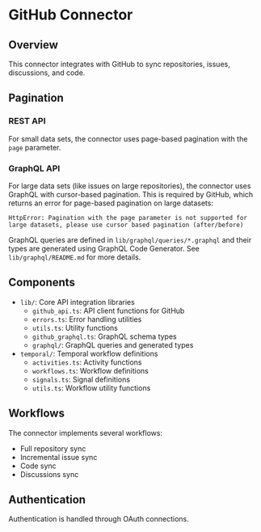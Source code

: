 # GitHub Connector

## Overview

This connector integrates with GitHub to sync repositories, issues, discussions, and code.

## Pagination

### REST API

For small data sets, the connector uses page-based pagination with the `page` parameter.

### GraphQL API

For large data sets (like issues on large repositories), the connector uses GraphQL with cursor-based pagination. This is required by GitHub, which returns an error for page-based pagination on large datasets:

```
HttpError: Pagination with the page parameter is not supported for large datasets, please use cursor based pagination (after/before)
```

GraphQL queries are defined in `lib/graphql/queries/*.graphql` and their types are generated using GraphQL Code Generator. See `lib/graphql/README.md` for more details.

## Components

- `lib/`: Core API integration libraries
  - `github_api.ts`: API client functions for GitHub
  - `errors.ts`: Error handling utilities
  - `utils.ts`: Utility functions
  - `github_graphql.ts`: GraphQL schema types
  - `graphql/`: GraphQL queries and generated types
- `temporal/`: Temporal workflow definitions
  - `activities.ts`: Activity functions
  - `workflows.ts`: Workflow definitions
  - `signals.ts`: Signal definitions
  - `utils.ts`: Workflow utility functions

## Workflows

The connector implements several workflows:
- Full repository sync
- Incremental issue sync
- Code sync
- Discussions sync

## Authentication

Authentication is handled through OAuth connections.